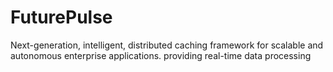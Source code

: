 # FuturePulse
Next-generation, intelligent, distributed caching framework for scalable and autonomous enterprise applications. providing real-time data processing

